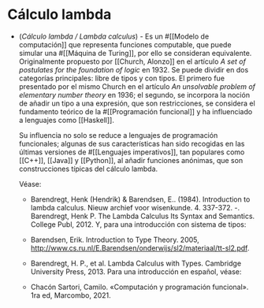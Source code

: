 # Cálculo lambda
- (_Cálculo lambda / Lambda calculus_) - Es un #[[Modelo de computación]] que representa funciones computable, que puede simular una #[[Máquina de Turing]], por ello se consideran equivalente. Originalmente propuesto por [[Church, Alonzo]] en el artículo _A set of postulates for the foundation of logic_ en 1932. Se puede dividir en dos categorías principales: libre de tipos y con tipos. El primero fue presentado por el mismo Church en el artículo _An unsolvable problem of elementary number theory_ en 1936; el segundo, se incorpora la noción de añadir un tipo a una expresión, que son restricciones, se considera el fundamento teórico de la #[[Programación funcional]] y ha influenciado a lenguajes como [[Haskell]]. 
  
  Su influencia no solo se reduce a lenguajes de programación funcionales; algunas de sus características han sido recogidas en las últimas versiones de #[[Lenguajes imperativos]], tan populares como [[C++]], [[Java]] y [[Python]], al añadir funciones anónimas, que son construcciones típicas del cálculo lambda.
  
  Véase: 
  
  * Barendregt, Henk (Hendrik) \& Barendsen, E.. (1984). Introduction to lambda calculus. Nieuw archief voor wisenkunde. 4. 337-372.
   -. Barendregt, Henk P. The Lambda Calculus Its Syntax and Semantics. College Publ, 2012.
  Y, para una introducción con sistema de tipos: 
  
  * Barendsen, Erik. Introduction to Type Theory. 2005, http://www.cs.ru.nl/E.Barendsen/onderwijs/sl2/materiaal/tt-sl2.pdf.
  * Barendregt, H. P., et al. Lambda Calculus with Types. Cambridge University Press, 2013.
   Para una introducción en español, véase: 
  * Chacón Sartori, Camilo. «Computación y programación funcional». 1ra ed, Marcombo, 2021.